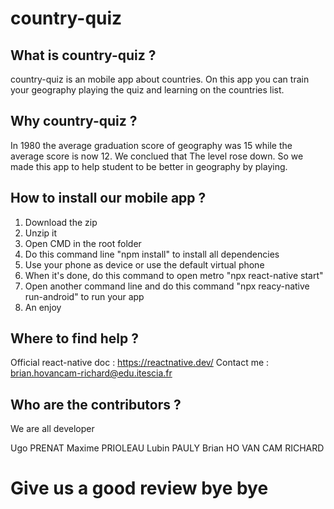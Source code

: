 # country-quiz

## What is country-quiz ?

country-quiz is an mobile app about countries. On this app you can train your geography playing the quiz and learning on the countries list.

## Why country-quiz ?

In 1980 the average graduation score of geography was 15 while the average score is now 12.
We conclued that The level rose down.
So we made this app to help student to be better in geography by playing.

## How to install our mobile app ?

1. Download the zip
2. Unzip it 
3. Open CMD in the root folder
4. Do this command line "npm install" to install all dependencies
5. Use your phone as device or use the default virtual phone
6. When it's done, do this command to open metro "npx react-native start"
7. Open another command line and do this command "npx reacy-native run-android" to run your app
8. An enjoy

## Where to find help ?

Official react-native doc : https://reactnative.dev/
Contact me : brian.hovancam-richard@edu.itescia.fr

## Who are the contributors ?

We are all developer

Ugo PRENAT
Maxime PRIOLEAU
Lubin PAULY
Brian HO VAN CAM RICHARD



# Give us a good review bye bye